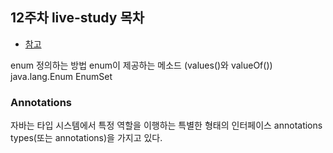 ## 12주차 live-study 목차
- [참고](#참고)

enum 정의하는 방법
enum이 제공하는 메소드 (values()와 valueOf())
java.lang.Enum
EnumSet

### Annotations
자바는 타입 시스템에서 특정 역할을 이행하는 특별한 형태의 인터페이스
annotations types(또는 annotations)을 가지고 있다.
